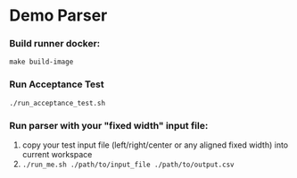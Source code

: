 # Demo Parser

### Build runner docker:

```
make build-image
```

### Run Acceptance Test

```
./run_acceptance_test.sh
```

### Run parser with your "fixed width" input file:

1. copy your test input file (left/right/center or any aligned fixed width) into current workspace
2. `./run_me.sh ./path/to/input_file ./path/to/output.csv`
